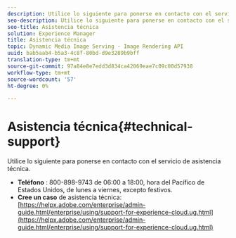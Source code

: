 ```yaml
---
description: Utilice lo siguiente para ponerse en contacto con el servicio de asistencia técnica.
seo-description: Utilice lo siguiente para ponerse en contacto con el servicio de asistencia técnica.
seo-title: Asistencia técnica
solution: Experience Manager
title: Asistencia técnica
topic: Dynamic Media Image Serving - Image Rendering API
uuid: bab5aab4-b5a3-4c8f-80bd-d9e3289b9bff
translation-type: tm+mt
source-git-commit: 97a84e8e7edd3d834ca42069eae7c09c00d57938
workflow-type: tm+mt
source-wordcount: '57'
ht-degree: 0%

---
```



# Asistencia técnica{#technical-support}

Utilice lo siguiente para ponerse en contacto con el servicio de asistencia técnica.

* **Teléfono** : 800-898-9743 de 06:00 a 18:00, hora del Pacífico de Estados Unidos, de lunes a viernes, excepto festivos.
* **Cree un caso**  de asistencia técnica:  [https://helpx.adobe.com/enterprise/admin-guide.html/enterprise/using/support-for-experience-cloud.ug.html](https://helpx.adobe.com/enterprise/admin-guide.html/enterprise/using/support-for-experience-cloud.ug.html)

